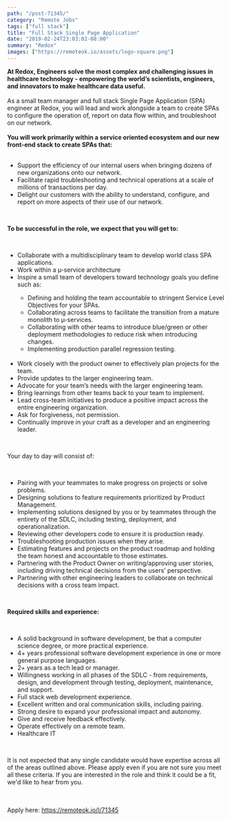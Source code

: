 ```yaml
---
path: "/post-71345/"
category: "Remote Jobs"
tags: ["full stack"]
title: "Full Stack Single Page Application"
date: "2019-02-24T23:03:02-08:00"
summary: "Redox"
images: ["https://remoteok.io/assets/logo-square.png"]
---
```


<strong>At Redox, Engineers solve the most complex and challenging issues in healthcare technology - empowering the world&rsquo;s scientists, engineers, and innovators to make healthcare data useful.</strong><br /><br />As a small team manager and full stack Single Page Application (SPA) engineer at Redox, you will lead and work alongside a team to create SPAs to configure the operation of, report on data flow within, and troubleshoot on our network.<br /><br /><strong>You will work primarily within a service oriented ecosystem and our new front-end stack to create SPAs that:</strong><br /><br /><ul><li>Support the efficiency of our internal users when bringing dozens of new organizations onto our network.</li><li>Facilitate rapid troubleshooting and technical operations at a scale of millions of transactions per day.</li><li>Delight our customers with the ability to understand, configure, and report on more aspects of their use of our network.</li></ul><br /><p><strong>To be successful in the role, we expect that you will get to:</strong></p><br /><ul><li>Collaborate with a multidisciplinary team to develop world class SPA applications.</li><li>Work within a &micro;-service architecture</li><li>Inspire a small team of developers toward technology goals you define such as:</li><ul><li>Defining and holding the team accountable to stringent Service Level Objectives for your SPAs.</li><li>Collaborating across teams to facilitate the transition from a mature monolith to &micro;-services.</li><li>Collaborating with other teams to introduce blue/green or other deployment methodologies to reduce risk when introducing changes.</li><li>Implementing production parallel regression testing.</li></ul><br /><li>Work closely with the product owner to effectively plan projects for the team.</li><li>Provide updates to the larger engineering team.</li><li>Advocate for your team&rsquo;s needs with the larger engineering team.</li><li>Bring learnings from other teams back to your team to implement.</li><li>Lead cross-team initiatives to produce a positive impact across the entire engineering organization.</li><li>Ask for forgiveness, not permission.</li><li>Continually improve in your craft as a developer and an engineering leader.</li></ul><br /><p>Your day to day will consist of:</p><br /><ul><li>Pairing with your teammates to make progress on projects or solve problems.</li><li>Designing solutions to feature requirements prioritized by Product Management.</li><li>Implementing solutions designed by you or by teammates through the entirety of the SDLC, including testing, deployment, and operationalization.</li><li>Reviewing other developers code to ensure it is production ready.</li><li>Troubleshooting production issues when they arise.</li><li>Estimating features and projects on the product roadmap and holding the team honest and accountable to those estimates.</li><li>Partnering with the Product Owner on writing/approving user stories, including driving technical decisions from the users&rsquo; perspective.</li><li>Partnering with other engineering leaders to collaborate on technical decisions with a cross team impact.</li></ul><br /><p><strong>Required skills and experience:</strong></p><br /><ul><li>A solid background in software development, be that a computer science degree, or more practical experience.</li><li>4+ years professional software development experience in one or more general purpose languages.</li><li>2+ years as a tech lead or manager.</li><li>Willingness working in all phases of the SDLC - from requirements, design, and development through testing, deployment, maintenance, and support.</li><li>Full stack web development experience.</li><li>Excellent written and oral communication skills, including pairing.</li><li>Strong desire to expand your professional impact and autonomy.</li><li>Give and receive feedback effectively.</li><li>Operate effectively on a remote team.</li><li>Healthcare IT</li></ul><br /><p>It is not expected that any single candidate would have expertise across all of the areas outlined above. Please apply even if you are not sure you meet all these criteria. If you are interested in the role and think it could be a fit, we'd like to hear from you.</p>

<br/>
<br/>
Apply here: <A HREF="https://remoteok.io/l/71345">https://remoteok.io/l/71345</A>
